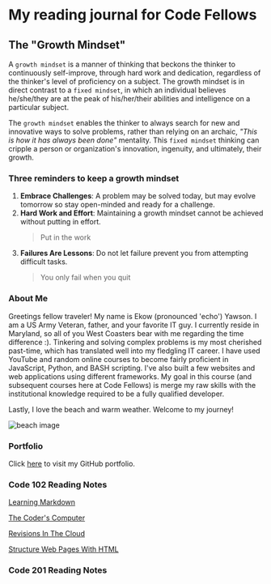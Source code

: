 # My reading journal for Code Fellows

## The "Growth Mindset"

A `growth mindset` is a manner of thinking that beckons the thinker to continuously self-improve, through hard work and dedication, regardless of the thinker's level of proficiency on a subject. The growth mindset is in direct contrast to a `fixed mindset`, in which an individual believes he/she/they are at the peak of his/her/their abilities and intelligence on a particular subject.

The `growth mindset` enables the thinker to always search for new and innovative ways to solve problems, rather than relying on an archaic, *"This is how it has always been done"* mentality. This `fixed mindset` thinking can cripple a person or organization's innovation, ingenuity, and ultimately, their growth.

### Three reminders to keep a growth mindset

1. **Embrace Challenges**: A problem may be solved today, but may evolve tomorrow so stay open-minded and ready for a challenge.
2. **Hard Work and Effort**: Maintaining a growth mindset cannot be achieved without putting in effort.
   > Put in the work
3. **Failures Are Lessons**: Do not let failure prevent you from attempting difficult tasks.
   > You only fail when you quit

### About Me

Greetings fellow traveler! My name is Ekow (pronounced 'echo') Yawson. I am a US Army Veteran, father, and your favorite IT guy. I currently reside in Maryland, so all of you West Coasters bear with me regarding the time difference :). Tinkering and solving complex problems is my most cherished past-time, which has translated well into my fledgling IT career. I have used YouTube and random online courses to become fairly proficient in JavaScript, Python, and BASH scripting. I've also built a few websites and web applications using different frameworks. My goal in this course (and subsequent courses here at Code Fellows) is merge my raw skills with the institutional knowledge required to be a fully qualified developer.

Lastly, I love the beach and warm weather. Welcome to my journey!

![beach image](https://thumbs.dreamstime.com/z/summertime-concept-crossed-legs-beach-as-33585642.jpg?w=992)

### Portfolio

Click [here](https://github.com/ekowyawson) to visit my GitHub portfolio.

### Code 102 Reading Notes

[Learning Markdown](https://ekowyawson.github.io/reading-notes/102-notes/1_learning-markdown)

[The Coder's Computer](https://ekowyawson.github.io/reading-notes/102-notes/2_the-coders-computer)

[Revisions In The Cloud](https://ekowyawson.github.io/reading-notes/102-notes/3_revisions-and-the-cloud)

[Structure Web Pages With HTML](https://ekowyawson.github.io/reading-notes/102-notes/4_structure-web-pages-with-html)

### Code 201 Reading Notes
